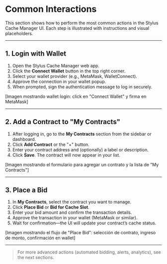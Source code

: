 # Common Interactions

This section shows how to perform the most common actions in the Stylus Cache Manager UI. Each step is illustrated with instructions and visual placeholders.

---

## 1. Login with Wallet

1. Open the Stylus Cache Manager web app.
2. Click the **Connect Wallet** button in the top right corner.
3. Select your wallet provider (e.g., MetaMask, WalletConnect).
4. Approve the connection in your wallet popup.
5. When prompted, sign the authentication message to log in securely.

[Imagen mostrando wallet login: click en "Connect Wallet" y firma en MetaMask]

---

## 2. Add a Contract to "My Contracts"

1. After logging in, go to the **My Contracts** section from the sidebar or dashboard.
2. Click **Add Contract** or the "+" button.
3. Enter your contract address and (optionally) a label or description.
4. Click **Save**. The contract will now appear in your list.

[Imagen mostrando el formulario para agregar un contrato y la lista de "My Contracts"]

---

## 3. Place a Bid

1. In **My Contracts**, select the contract you want to manage.
2. Click **Place Bid** or **Bid for Cache Slot**.
3. Enter your bid amount and confirm the transaction details.
4. Approve the transaction in your wallet (MetaMask or similar).
5. Wait for confirmation—the UI will update your contract’s cache status.

[Imagen mostrando el flujo de "Place Bid": selección de contrato, ingreso de monto, confirmación en wallet]

---

> For more advanced actions (automated bidding, alerts, analytics), see the next sections.
